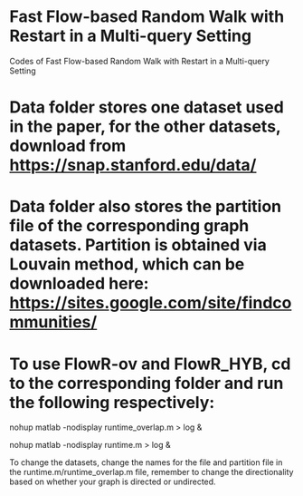 # Fast Flow-based Random Walk with Restart in a Multi-query Setting
Codes of Fast Flow-based Random Walk with Restart in a Multi-query Setting
# Data folder stores one dataset used in the paper, for the other datasets, download from https://snap.stanford.edu/data/
# Data folder also stores the partition file of the corresponding graph datasets. Partition is obtained via Louvain method, which can be downloaded here: https://sites.google.com/site/findcommunities/
# To use FlowR-ov and FlowR_HYB, cd to the corresponding folder and run the following respectively:

nohup matlab -nodisplay runtime_overlap.m > log &

nohup matlab -nodisplay runtime.m > log &

To change the datasets, change the names for the file and partition file in the runtime.m/runtime_overlap.m file, remember to change the directionality based on whether your graph is directed or undirected. 

